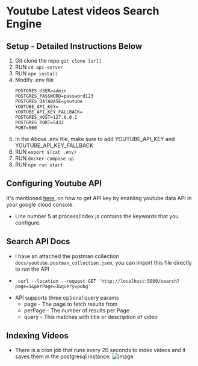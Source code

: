 # Youtube Latest videos Search Engine

## Setup - Detailed Instructions Below

1. Git clone the repo ```git clone [url]```
2. RUN ```cd api-server```
3. RUN ```npm install```
4. Modify .env file
   ```
   POSTGRES_USER=admin
   POSTGRES_PASSWORD=password123
   POSTGRES_DATABASE=youtube
   YOUTUBE_API_KEY=
   YOUTUBE_API_KEY_FALLBACK=
   POSTGRES_HOST=127.0.0.1
   POSTGRES_PORT=5432
   PORT=500
   ```
5. In the Above .env file, make sure to add YOUTUBE_API_KEY and YOUTUBE_API_KEY_FALLBACK
6. RUN ```export $(cat .env)```
7. RUN ```docker-compose up```
7. RUN ```npm run start```

## Configuring Youtube API

It's mentioned [here](https://developers.google.com/youtube/v3/getting-started), on how to get API key by enabling youtube data API in your google cloud console.
- Line number 5 at process/index.js contains the keywords that you configure.

## Search API Docs
- I have an attached the postman collection ```docs/youtube.postman_collection.json```, you can import this file
  directly to run the API
- ```
   curl --location --request GET 'http://localhost:5000/search?page=1&perPage=3&query=pubg'
  ```
- API supports three optional query params
  -  page - The page to fetch results from
  -  perPage - The number of results per Page
  -  query - This matches with title or description of video

## Indexing Videos
- There is a cron job that runs every 20 seconds to index videos and it saves them in the postgresql instance.
![image](./images/db.png)

